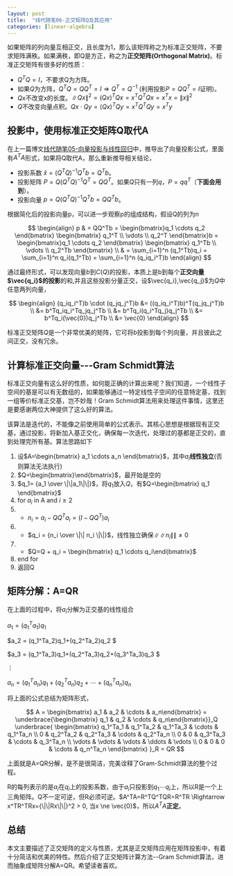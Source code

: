 ```yaml
---
layout: post
title:  "线代随笔06-正交矩阵Q及其应用"
categories: [linear-algebra]
---
```


如果矩阵的列向量互相正交，且长度为1，那么该矩阵称之为标准正交矩阵，不要求矩阵满秩。如果满秩，即Q是方正，称之为**正交矩阵(Orthogonal Matrix)**。标准正交矩阵有很多好的性质：

* $Q^TQ=I$，不要求Q为方阵。
* 如果$Q$为方阵，$Q^TQ=QQ^T=I \Rightarrow Q^T=Q^{-1}$ (利用投影$P=QQ^T=I$证明)。
* $Qx$不改变x的长度。$\|Qx\|^{2}=(Qx)^TQx=x^TQ^TQx=x^Tx=\|x\|^2$
* $Q$不改变向量点积。$Qx \cdot Qy = (Qx)^TQy=x^TQ^TQy=x^Ty$ 


## 投影中，使用标准正交矩阵Q取代A
在上一篇博文[线代随笔05-向量投影与线性回归](/linear-algebra/2016/03/05/linear-algebra-05-projection-and-linear-regression.html)中，推导出了向量投影公式，里面有$A^TA$形式，如果将Q取代A，那么重新推导相关结论，

* 投影系数 $\hat{x}=(Q^TQ)^{-1}Q^Tb=Q^Tb$。
* 投影矩阵 $P=Q(Q^TQ)^{-1}Q^T=QQ^T$。如果$Q$只有一列$q$，$P=qq^T$（**下面会用到**）。
* 投影向量 $p=Q(Q^TQ)^{-1}Q^Tb=QQ^Tb$。

根据简化后的投影向量p，可以进一步观察p的组成结构，假设Q的列为n

$$
\begin{align}
	p & = QQ^Tb = \begin{bmatrix}q_1 \cdots q_2 \end{bmatrix} \begin{bmatrix} q_1^T \\ \vdots \\ q_2^T \end{bmatrix}b 
	    = \begin{bmatrix}q_1 \cdots q_2 \end{bmatrix} \begin{bmatrix} q_1^Tb \\ \vdots \\ q_2^Tb \end{bmatrix} \\
	  & = \sum_{i=1}^n (q_1^Tb)q_i = \sum_{i=1}^n q_i(q_1^Tb) = \sum_{i=1}^n (q_iq_i^T)b
\end{align}
$$

通过最终形式，可以发现向量$b$到$C(Q)$的投影，本质上是b到每个**正交向量$\vec{q_i}$的投影**的和,并且这些投影分量正交，设$\vec{q_i},\vec{q_j}$为$Q$中任意两列向量，

$$
\begin{align}
	(q_iq_i^T)b \cdot (q_jq_j^T)b &= ((q_iq_i^T)b)^T(q_jq_j^T)b \\
								  &= b^Tq_iq_i^Tq_jq_j^Tb \\
								  &= b^Tq_i(q_i^Tq_j)q_j^Tb \\
								  &= b^Tq_i(\vec{0})q_j^Tb \\
								  &= \vec{0}
\end{align}
$$

标准正交矩阵$Q$是一个非常优美的矩阵，它可将$b$投影到每个列向量，并且彼此之间正交，没有冗余。

## 计算标准正交向量---Gram Schmidt算法
标准正交向量有这么好的性质，如何能正确的计算出来呢？我们知道，一个线性子空间的基是可以有无数组的，如果能够通过一特定线性子空间的任意特定基，找到一组等价标准正交基，岂不妙哉！Gram Schmidt算法用来处理这件事情，这里还是要感谢两位大神提供了这么好的算法。

该算法是迭代的，不能像之前使用简单的公式表示。其核心思想是根据现有正交基，通过投影，将新加入基正交化，确保每一次迭代，处理过的基都是正交的，直到处理完所有基。算法思路如下

1. 设$A=\begin{bmatrix} a_1 \cdots a_n \end{bmatrix}$，其中$a_i$**线性独立**(否则算法无法执行)
2. $Q=\begin{bmatrix}\end{bmatrix}$，最开始是空的
3. $q_1= {a_1 \over \|\|a_1\|\|}$，将$q_1$放入$Q$，有$Q=\begin{bmatrix} q_1 \end{bmatrix}$
4. for $a_i$ in A and $i \ge 2$
5. * $n_i = a_i - QQ^Ta_i = (I-QQ^T)a_i$
6. * $q_i = {n_i \over \|\| n_i \|\|}$，线性独立确保$\|\|n_i\|\| \ne 0$
7. * $Q=Q + q_i = \begin{bmatrix} q_1 \cdots q_i\end{bmatrix}$
7. end for 
8. 返回Q

## 矩阵分解：A=QR
在上面的过程中，将$a_i$分解为正交基的线性组合

$a_1 = (q_1^Ta_1)q_1$

$a_2 = (q_1^Ta_2)q_1+(q_2^Ta_2)q_2 $ 

$a_3 = (q_1^Ta_3)q_1+(q_2^Ta_3)q_2+(q_3^Ta_3)q_3 $

$\vdots$ 

$a_n = (q_1^Ta_n)q_1 + (q_2^Ta_n)q_2 + \cdots + (q_n^Ta_n)q_n$

将上面的公式总结为矩阵形式，

$$
	A = \begin{bmatrix} a_1 & a_2 & \cdots & a_n\end{bmatrix} 
	  =  \underbrace{\begin{bmatrix} q_1 & q_2 & \cdots & q_n\end{bmatrix}}_Q
		 \underbrace{
			\begin{bmatrix}
				q_1^Ta_1 & q_1^Ta_2 & q_1^Ta_3 & \cdots & q_1^Ta_n \\
				0		 & q_2^Ta_2 & q_2^Ta_3 & \cdots & q_2^Ta_n \\
				0        & 0        & q_3^Ta_3 & \cdots & q_3^Ta_n \\
				\vdots	 & \vdots   & \vdots   & \ddots & \vdots    \\
				0        & 0        & 0        & \cdots & q_n^Ta_n
			\end{bmatrix}
		}_R = QR
$$

上面就是A=QR分解，是不是很简洁，完美诠释了Gram-Schmidt算法的整个过程。

R的每列表示的是$a_i$在$q_i$上的投影系数，由于$a_i$只投影到$q_1 \cdots q_i$上，所以R是一个上三角矩阵。Q不一定可逆，但R必须可逆。$A^TA=R^TQ^TQR=R^TR \Rightarrow x^TR^TRx={\|\|Rx\|\|}^2 > 0, 当x \ne \vec{0}$，所以$A^TA$**正定**。

## 总结
本文主要描述了正交矩阵的定义与性质，尤其是正交矩阵应用在矩阵投影中，有着十分简洁和优美的特性。然后介绍了正交矩阵计算方法--Gram Schmidt算法，进而抽象成矩阵分解A=QR。希望读者喜欢。
